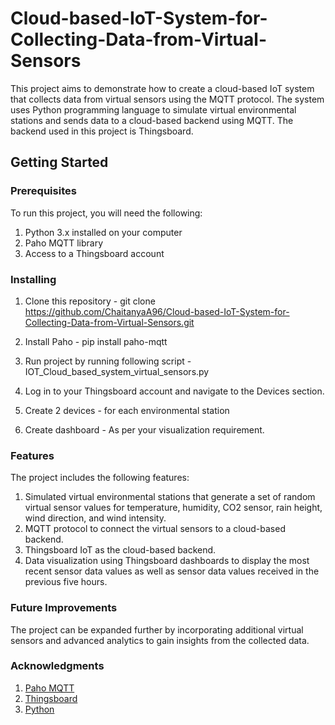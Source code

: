 # Cloud-based-IoT-System-for-Collecting-Data-from-Virtual-Sensors

This project aims to demonstrate how to create a cloud-based IoT system that collects data from virtual sensors using the MQTT protocol. 
The system uses Python programming language to simulate virtual environmental stations and sends data to a cloud-based backend using MQTT. 
The backend used in this project is Thingsboard.

## Getting Started 

### Prerequisites
To run this project, you will need the following:

1. Python 3.x installed on your computer
2. Paho MQTT library
3. Access to a Thingsboard account

### Installing

1. Clone this repository - git clone https://github.com/ChaitanyaA96/Cloud-based-IoT-System-for-Collecting-Data-from-Virtual-Sensors.git

2. Install Paho - pip install paho-mqtt

3. Run project by running following script - IOT_Cloud_based_system_virtual_sensors.py

4. Log in to your Thingsboard account and navigate to the Devices section.

5. Create 2 devices -  for each environmental station

6. Create dashboard - As per your visualization requirement.

### Features

The project includes the following features:

1. Simulated virtual environmental stations that generate a set of random virtual sensor values for temperature, humidity, CO2 sensor, rain height, wind      direction, and wind intensity.
2. MQTT protocol to connect the virtual sensors to a cloud-based backend.
3. Thingsboard IoT as the cloud-based backend.
4. Data visualization using Thingsboard dashboards to display the most recent sensor data values as well as sensor data values received in the previous        five hours.

### Future Improvements
The project can be expanded further by incorporating additional virtual sensors and advanced analytics to gain insights from the collected data.

### Acknowledgments
1. [Paho MQTT](https://www.eclipse.org/paho/index.php)
2. [Thingsboard](https://thingsboard.io/)
3. [Python](https://www.python.org/)

